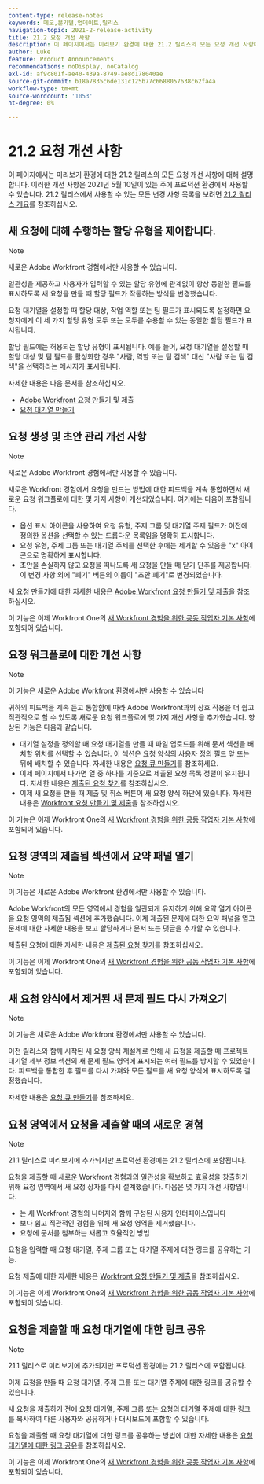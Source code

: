 ```yaml
---
content-type: release-notes
keywords: 메모,분기별,업데이트,릴리스
navigation-topic: 2021-2-release-activity
title: 21.2 요청 개선 사항
description: 이 페이지에서는 미리보기 환경에 대한 21.2 릴리스의 모든 요청 개선 사항에 대해 설명합니다. 이러한 개선 사항은 2021년 5월 10일이 있는 주에 프로덕션 환경에서 사용할 수 있습니다. 21.2 릴리스에서 사용할 수 있는 모든 변경 사항 목록은 21.2 릴리스 개요 를 참조하십시오.
author: Luke
feature: Product Announcements
recommendations: noDisplay, noCatalog
exl-id: af9c801f-ae40-439a-8749-ae8d178040ae
source-git-commit: b18a7835c6de131c125b77c6688057638c62fa4a
workflow-type: tm+mt
source-wordcount: '1053'
ht-degree: 0%

---
```


# 21.2 요청 개선 사항

이 페이지에서는 미리보기 환경에 대한 21.2 릴리스의 모든 요청 개선 사항에 대해 설명합니다. 이러한 개선 사항은 2021년 5월 10일이 있는 주에 프로덕션 환경에서 사용할 수 있습니다. 21.2 릴리스에서 사용할 수 있는 모든 변경 사항 목록을 보려면 [21.2 릴리스 개요](../../../product-announcements/product-releases/21.2-release-activity/21-2-release-overview.md)를 참조하십시오.

## 새 요청에 대해 수행하는 할당 유형을 제어합니다.

>[!NOTE]
>
>새로운 Adobe Workfront 경험에서만 사용할 수 있습니다.

일관성을 제공하고 사용자가 입력할 수 있는 할당 유형에 관계없이 항상 동일한 필드를 표시하도록 새 요청을 만들 때 할당 필드가 작동하는 방식을 변경했습니다.

요청 대기열을 설정할 때 할당 대상, 작업 역할 또는 팀 필드가 표시되도록 설정하면 요청자에게 이 세 가지 할당 유형 모두 또는 모두를 수용할 수 있는 동일한 할당 필드가 표시됩니다.

할당 필드에는 허용되는 할당 유형이 표시됩니다. 예를 들어, 요청 대기열을 설정할 때 할당 대상 및 팀 필드를 활성화한 경우 &quot;사람, 역할 또는 팀 검색&quot; 대신 &quot;사람 또는 팀 검색&quot;을 선택하라는 메시지가 표시됩니다.

자세한 내용은 다음 문서를 참조하십시오.

* [Adobe Workfront 요청 만들기 및 제출](/help/quicksilver/manage-work/requests/create-requests/create-submit-requests.md)
* [요청 대기열 만들기](../../../manage-work/requests/create-and-manage-request-queues/create-request-queue.md)

## 요청 생성 및 초안 관리 개선 사항

>[!NOTE]
>
>새로운 Adobe Workfront 경험에서만 사용할 수 있습니다.

새로운 Workfront 경험에서 요청을 만드는 방법에 대한 피드백을 계속 통합하면서 새로운 요청 워크플로에 대한 몇 가지 사항이 개선되었습니다. 여기에는 다음이 포함됩니다.

* 옵션 표시 아이콘을 사용하여 요청 유형, 주제 그룹 및 대기열 주제 필드가 이전에 정의한 옵션을 선택할 수 있는 드롭다운 목록임을 명확히 표시합니다.
* 요청 유형, 주제 그룹 또는 대기열 주제를 선택한 후에는 제거할 수 있음을 &quot;x&quot; 아이콘으로 명확하게 표시합니다.
* 초안을 손실하지 않고 요청을 떠나도록 새 요청을 만들 때 닫기 단추를 제공합니다. 이 변경 사항 외에 &quot;폐기&quot; 버튼의 이름이 &quot;초안 폐기&quot;로 변경되었습니다.

새 요청 만들기에 대한 자세한 내용은 [Adobe Workfront 요청 만들기 및 제출](/help/quicksilver/manage-work/requests/create-requests/create-submit-requests.md)을 참조하십시오.

이 기능은 이제 Workfront One의 [새 Workfront 경험을 위한 공동 작업자 기본 사항](https://experienceleague.adobe.com/en/docs/workfront-learn/tutorials-workfront/manage-work/issues-requests/make-a-request)에 포함되어 있습니다.

## 요청 워크플로에 대한 개선 사항

>[!NOTE]
>
>이 기능은 새로운 Adobe Workfront 환경에서만 사용할 수 있습니다

귀하의 피드백을 계속 듣고 통합함에 따라 Adobe Workfront과의 상호 작용을 더 쉽고 직관적으로 할 수 있도록 새로운 요청 워크플로에 몇 가지 개선 사항을 추가했습니다. 향상된 기능은 다음과 같습니다.

* 대기열 설정을 정의할 때 요청 대기열을 만들 때 파일 업로드를 위해 문서 섹션을 배치할 위치를 선택할 수 있습니다. 이 섹션은 요청 양식의 사용자 정의 필드 앞 또는 뒤에 배치할 수 있습니다. 자세한 내용은 [요청 큐 만들기](../../../manage-work/requests/create-and-manage-request-queues/create-request-queue.md)를 참조하세요.
* 이제 페이지에서 나가면 열 중 하나를 기준으로 제출된 요청 목록 정렬이 유지됩니다. 자세한 내용은 [제출된 요청 찾기](../../../manage-work/requests/create-requests/locate-submitted-requests.md)를 참조하십시오.
* 이제 새 요청을 만들 때 제출 및 취소 버튼이 새 요청 양식 하단에 있습니다. 자세한 내용은 [Workfront 요청 만들기 및 제출](/help/quicksilver/manage-work/requests/create-requests/create-submit-requests.md)을 참조하십시오.

이 기능은 이제 Workfront One의 [새 Workfront 경험을 위한 공동 작업자 기본 사항](https://experienceleague.adobe.com/en/docs/workfront-learn/tutorials-workfront/manage-work/issues-requests/make-a-request)에 포함되어 있습니다.

## 요청 영역의 제출됨 섹션에서 요약 패널 열기

>[!NOTE]
>
>이 기능은 새로운 Adobe Workfront 환경에서만 사용할 수 있습니다.

Adobe Workfront의 모든 영역에서 경험을 일관되게 유지하기 위해 요약 열기 아이콘을 요청 영역의 제출됨 섹션에 추가했습니다. 이제 제출된 문제에 대한 요약 패널을 열고 문제에 대한 자세한 내용을 보고 할당하거나 문서 또는 댓글을 추가할 수 있습니다.

제출된 요청에 대한 자세한 내용은 [제출된 요청 찾기](../../../manage-work/requests/create-requests/locate-submitted-requests.md)를 참조하십시오.

이 기능은 이제 Workfront One의 [새 Workfront 경험을 위한 공동 작업자 기본 사항](https://experienceleague.adobe.com/en/docs/workfront-learn/tutorials-workfront/manage-work/issues-requests/make-a-request)에 포함되어 있습니다.

## 새 요청 양식에서 제거된 새 문제 필드 다시 가져오기

>[!NOTE]
>
>이 기능은 새로운 Adobe Workfront 환경에서만 사용할 수 있습니다.

이전 릴리스와 함께 시작된 새 요청 양식 재설계로 인해 새 요청을 제출할 때 프로젝트 대기열 세부 정보 섹션의 새 문제 필드 영역에 표시되는 여러 필드를 방지할 수 있었습니다. 피드백을 통합한 후 필드를 다시 가져와 모든 필드를 새 요청 양식에 표시하도록 결정했습니다.

자세한 내용은 [요청 큐 만들기](../../../manage-work/requests/create-and-manage-request-queues/create-request-queue.md)를 참조하세요.

## 요청 영역에서 요청을 제출할 때의 새로운 경험

>[!NOTE]
>
>21.1 릴리스로 미리보기에 추가되지만 프로덕션 환경에는 21.2 릴리스에 포함됩니다.

요청을 제출할 때 새로운 Workfront 경험과의 일관성을 확보하고 효율성을 창출하기 위해 요청 영역에서 새 요청 상자를 다시 설계했습니다. 다음은 몇 가지 개선 사항입니다.

* 는 새 Workfront 경험의 나머지와 함께 구성된 사용자 인터페이스입니다
* 보다 쉽고 직관적인 경험을 위해 새 요청 영역을 제거했습니다.
* 요청에 문서를 첨부하는 새롭고 효율적인 방법

요청을 입력할 때 요청 대기열, 주제 그룹 또는 대기열 주제에 대한 링크를 공유하는 기능.

요청 제출에 대한 자세한 내용은 [Workfront 요청 만들기 및 제출](/help/quicksilver/manage-work/requests/create-requests/create-submit-requests.md)을 참조하십시오.

이 기능은 이제 Workfront One의 [새 Workfront 경험을 위한 공동 작업자 기본 사항](https://experienceleague.adobe.com/en/docs/workfront-learn/tutorials-workfront/manage-work/issues-requests/make-a-request)에 포함되어 있습니다.

## 요청을 제출할 때 요청 대기열에 대한 링크 공유

>[!NOTE]
>
>21.1 릴리스로 미리보기에 추가되지만 프로덕션 환경에는 21.2 릴리스에 포함됩니다.

이제 요청을 만들 때 요청 대기열, 주제 그룹 또는 대기열 주제에 대한 링크를 공유할 수 있습니다.

새 요청을 제출하기 전에 요청 대기열, 주제 그룹 또는 요청의 대기열 주제에 대한 링크를 복사하여 다른 사용자와 공유하거나 대시보드에 포함할 수 있습니다.

요청을 제출할 때 요청 대기열에 대한 링크를 공유하는 방법에 대한 자세한 내용은 [요청 대기열에 대한 링크 공유](../../../manage-work/requests/create-requests/share-link-to-request-queue.md)를 참조하십시오.

이 기능은 이제 Workfront One의 [새 Workfront 경험을 위한 공동 작업자 기본 사항](https://experienceleague.adobe.com/en/docs/workfront-learn/tutorials-workfront/manage-work/issues-requests/make-a-request)에 포함되어 있습니다.
